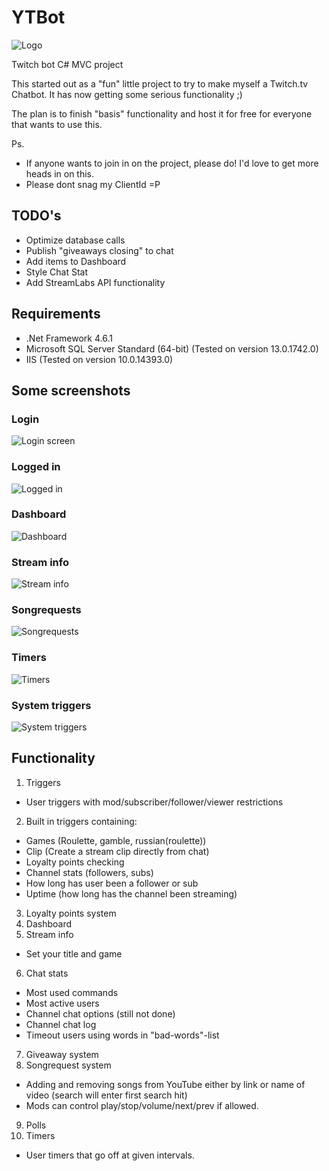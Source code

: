 # YTBot
![Logo](https://github.com/borgej/YTBot/blob/master/github_docs/ytb_logo2.png "Logo")


Twitch bot C# MVC project

This started out as a "fun" little project to try to make myself a Twitch.tv Chatbot.
It has now getting some serious functionality ;)

The plan is to finish "basis" functionality and host it for free for everyone that wants to use this.

Ps. 
* If anyone wants to join in on the project, please do! I'd love to get more heads in on this.
* Please dont snag my ClientId =P

## TODO's
* Optimize database calls
* Publish "giveaways closing" to chat
* Add items to Dashboard
* Style Chat Stat
* Add StreamLabs API functionality


## Requirements 
* .Net Framework 4.6.1
* Microsoft SQL Server Standard (64-bit) (Tested on version 13.0.1742.0)
* IIS (Tested on version 10.0.14393.0)

## Some screenshots
### Login
![Login screen](https://github.com/borgej/YTBot/blob/master/github_docs/login.PNG "Login screen")

### Logged in
![Logged in](https://github.com/borgej/YTBot/blob/master/github_docs/loggedin.PNG "Logged in")

### Dashboard
![Dashboard](https://github.com/borgej/YTBot/blob/master/github_docs/dashboard.PNG "Dashboard")

### Stream info
![Stream info](https://github.com/borgej/YTBot/blob/master/github_docs/streaminfo.PNG "Stream info")

### Songrequests
![Songrequests](https://github.com/borgej/YTBot/blob/master/github_docs/songrequests.png "Songrequests")

### Timers
![Timers](https://github.com/borgej/YTBot/blob/master/github_docs/timers.PNG "Timers")

### System triggers
![System triggers](https://github.com/borgej/YTBot/blob/master/github_docs/systemtriggers.PNG "System triggers")

## Functionality
1. Triggers
* User triggers with mod/subscriber/follower/viewer restrictions
2. Built in triggers containing:
* Games (Roulette, gamble, russian(roulette))
* Clip (Create a stream clip directly from chat)
* Loyalty points checking
* Channel stats (followers, subs)
* How long has user been a follower or sub
* Uptime (how long has the channel been streaming)
3. Loyalty points system
4. Dashboard
5. Stream info
* Set your title and game
6. Chat stats
* Most used commands
* Most active users
* Channel chat options (still not done)
* Channel chat log
* Timeout users using words in "bad-words"-list

7. Giveaway system
8. Songrequest system
* Adding and removing songs from YouTube either by link or name of video (search will enter first search hit)
* Mods can control play/stop/volume/next/prev if allowed.
9. Polls
10. Timers
* User timers that go off at given intervals.

